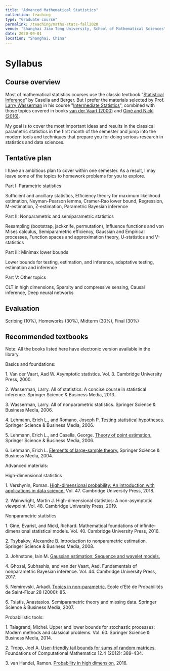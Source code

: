 ```yaml
---
title: "Advanced Mathematical Statistics"
collection: teaching
type: "Graduate course"
permalink: /teaching/maths-stats-fall2020
venue: "Shanghai Jiao Tong University, School of Mathematical Sciences"
date: 2020-09-01
location: "Shanghai, China"
---
```


Syllabus
======

Course overview
------

Most of mathematical statistics courses use the classic textbook "[Statistical Inference](https://fsalamri.files.wordpress.com/2015/02/casella_berger_statistical_inference1.pdf)" by Casella and Berger. But I prefer the materials selected by Prof. [Larry Wasserman](http://www.stat.cmu.edu/~larry) in his course "[Intermediate Statistics](http://www.stat.cmu.edu/~larry/=stat705/)", combined with those topics covered in books [van der Vaart (2000)](#vdv-2000) and [Giné and Nickl (2016)](#gine-nickl-2016).

My goal is to cover the most important ideas and results in the classical parametric statistics in the first month of the semester and jump into the modern tools and techniques that prepare you for doing serious research in statistics and data sciences.

Tentative plan
------
I have an ambitious plan to cover within one semester. As a result, I may leave some of the topics to homework problems for you to explore.

Part I: Parametric statistics

Sufficient and ancillary statistics, Efficiency theory for maximum likelihood estimation, Neyman-Pearson lemma, Cramer-Rao lower bound, Regression, M-estimation, Z-estimation, Parametric Bayesian inference

Part II: Nonparametric and semiparametric statistics

Resampling (bootstrap, jackknife, permutation), Influence functions and von Mises calculus, Semiparametric efficiency, Gaussian and Empirical processes, Function spaces and approximation theory, U-statistics and V-statistics

Part III: Minimax lower bounds 

Lower bounds for testing, estimation, and inference, adaptative testing, estimation and inference

Part V: Other topics

CLT in high dimensions, Sparsity and compressive sensing, Causal inference, Deep neural networks

Evaluation
------
Scribing (10%), Homeworks (30%), Midterm (30%), Final (30%)

Recommended textbooks
------
Note: All the books listed here have electronic version available in the library.

Basics and foundations:

<a name="vdv-2000"></a> 1. Van der Vaart, Aad W. Asymptotic statistics. Vol. 3. Cambridge University Press, 2000.

<a name="wasserman-2013"></a> 2. Wasserman, Larry. All of statistics: A concise course in statistical inference. Springer Science & Business Media, 2013.

<a name="wasserman-2006"></a> 3. Wasserman, Larry. All of nonparametric statistics. Springer Science & Business Media, 2006.

<a name="lehmann-romano-2006"></a> 4. Lehmann, Erich L., and Romano, Joseph P. [Testing statistical hypotheses.](https://www.stat.washington.edu/jaw/COURSES/580s/582/HO/Lehmann_and_Romano-TestingStatisticalHypotheses.pdf) Springer Science & Business Media, 2006.

<a name="lehmann-casella-2006"></a> 5. Lehmann, Erich L., and Casella, George. [Theory of point estimation.](https://www.webdepot.umontreal.ca/Usagers/perronf/MonDepotPublic/stt6100/E.L.Lehmann,%20G.Casella%20-%20Theory%20of%20point%20estimation.%202nd%20edition.pdf) Springer Science & Business Media, 2006.

<a name="lehmann-2004"></a> 6. Lehmann, Erich L. [Elements of large-sample theory.](http://www.esalq.usp.br/departamentos/lce/arquivos/aulas/2011/LCE5866/Springer_-_E.L.Lehmann_-_Elements_of_Large-sample_Theory.pdf) Springer Science & Business Media, 2004.

Advanced materials:

High-dimensional statistics

<a name="vershynin-2018"></a> 1. Vershynin, Roman. [High-dimensional probability: An introduction with applications in data science.](https://www.math.uci.edu/~rvershyn/papers/HDP-book/HDP-book.pdf) Vol. 47. Cambridge University Press, 2018.

<a name="wainwright-2019"></a> 2. Wainwright, Martin J. High-dimensional statistics: A non-asymptotic viewpoint. Vol. 48. Cambridge University Press, 2019.

Nonparametric statistics

<a name="gine-nickl-2016"></a> 1. Giné, Evarist, and Nickl, Richard. Mathematical foundations of infinite-dimensional statistical models. Vol. 40. Cambridge University Press, 2016.

<a name="tsybakov-2008"></a> 2. Tsybakov, Alexandre B. Introduction to nonparametric estimation. Springer Science & Business Media, 2008.

<a name="johnstone-gs"></a> 3. Johnstone, Iain M. [Gaussian estimation: Sequence and wavelet models.](http://statweb.stanford.edu/~imj/GE_08_09_17.pdf)

<a name="ghosal-vdv-2017"></a> 4. Ghosal, Subhashis, and van der Vaart, Aad. Fundamentals of nonparametric Bayesian inference. Vol. 44. Cambridge University Press, 2017.

<a name="nemirovski-2000"></a> 5. Nemirovski, Arkadi. [Topics in non-parametric.](https://www2.isye.gatech.edu/~nemirovs/snf00.pdf) Ecole d’Eté de Probabilités de Saint-Flour 28 (2000): 85.

<a name="tsiatis-2007"></a> 6. Tsiatis, Anastasios. Semiparametric theory and missing data. Springer Science & Business Media, 2007.

Probabilistic tools:

<a name="talagrand-2014"></a> 1. Talagrand, Michel. Upper and lower bounds for stochastic processes: Modern methods and classical problems. Vol. 60. Springer Science & Business Media, 2014.

<a name="tropp-2012"></a> 2. Tropp, Joel A. [User-friendly tail bounds for sums of random matrices.](https://link.springer.com/content/pdf/10.1007/s10208-011-9099-z.pdf) Foundations of Computational Mathematics 12.4 (2012): 389-434.

<a name="vhandel-2016"></a> 3. van Handel, Ramon. [Probability in high dimension.](https://web.math.princeton.edu/~rvan/APC550.pdf) 2016.
